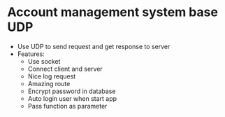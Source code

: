 # Account management system base UDP

- Use UDP to send request and get response to server
- Features:
  - Use socket
  - Connect client and server
  - Nice log request
  - Amazing route 
  - Encrypt password in database
  - Auto login user when start app
  - Pass function as parameter